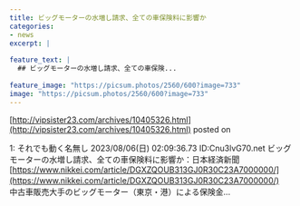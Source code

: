 ```yaml
---
title: ビッグモーターの水増し請求、全ての車保険料に影響か
categories:
- news
excerpt: |
  
feature_text: |
  ## ビッグモーターの水増し請求、全ての車保険...
  
feature_image: "https://picsum.photos/2560/600?image=733"
image: "https://picsum.photos/2560/600?image=733"
---
```


[http://vipsister23.com/archives/10405326.html](http://vipsister23.com/archives/10405326.html)
posted on 

<!--more-->

1: それでも動く名無し 2023/08/06(日) 02:09:36.73 ID:Cnu3lvG70.net ビッグモーターの水増し請求、全ての車保険料に影響か：日本経済新聞 [https://www.nikkei.com/article/DGXZQOUB313GJ0R30C23A7000000/](https://www.nikkei.com/article/DGXZQOUB313GJ0R30C23A7000000/) 　 中古車販売大手のビッグモーター（東京・港）による保険金...
